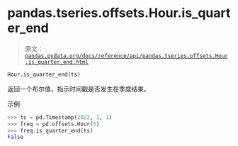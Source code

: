 # pandas.tseries.offsets.Hour.is_quarter_end

> 原文：[`pandas.pydata.org/docs/reference/api/pandas.tseries.offsets.Hour.is_quarter_end.html`](https://pandas.pydata.org/docs/reference/api/pandas.tseries.offsets.Hour.is_quarter_end.html)

```py
Hour.is_quarter_end(ts)
```

返回一个布尔值，指示时间戳是否发生在季度结束。

示例

```py
>>> ts = pd.Timestamp(2022, 1, 1)
>>> freq = pd.offsets.Hour(5)
>>> freq.is_quarter_end(ts)
False 
```
